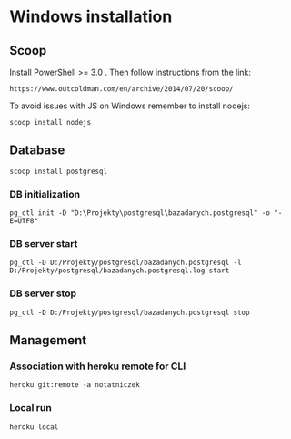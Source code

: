 # Windows installation

## Scoop

Install PowerShell >= 3.0 . Then follow instructions from the link:

    https://www.outcoldman.com/en/archive/2014/07/20/scoop/

To avoid issues with JS on Windows remember to install nodejs:

    scoop install nodejs

## Database

    scoop install postgresql

### DB initialization

    pg_ctl init -D "D:\Projekty\postgresql\bazadanych.postgresql" -o "-E=UTF8"

### DB server start

    pg_ctl -D D:/Projekty/postgresql/bazadanych.postgresql -l D:/Projekty/postgresql/bazadanych.postgresql.log start

### DB server stop

    pg_ctl -D D:/Projekty/postgresql/bazadanych.postgresql stop

## Management

### Association with heroku remote for CLI

    heroku git:remote -a notatniczek

### Local run

    heroku local
